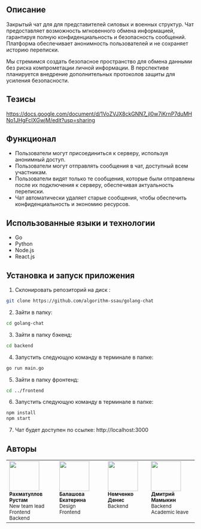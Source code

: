 ## Описание

Закрытый чат для  для представителей силовых и военных структур. 
Чат предоставляет возможность мгновенного обмена информацией, гарантируя полную конфиденциальность и безопасность сообщений. Платформа обеспечивает анонимность пользователей и не сохраняет историю переписки.

Мы стремимся создать безопасное пространство для обмена данными без риска компрометации личной информации. В перспективе планируется внедрение дополнительных протоколов защиты для усиления безопасности.

## Тезисы
https://docs.google.com/document/d/1VoZVJX8ckGNN7_jl0w7iKrnP7duMHNo1JHgFcIXGwjM/edit?usp=sharing

## Функционал

- Пользователи могут присоединиться к серверу, используя анонимный доступ.
- Пользователи могут отправлять сообщения в чат, доступный всем участникам.
- Пользователи видят только те сообщения, которые были отправлены после их подключения к серверу, обеспечивая актуальность переписки.
- Чат автоматически удаляет старые сообщения, чтобы обеспечить конфиденциальность и экономию ресурсов.

## Использованные языки и технологии
- Go 
- Python
- Node.js
- React.js

## Установка и запуск приложения
1. Склонировать  репозиторий на диск :
```bash
git clone https://github.com/algorithm-ssau/golang-chat
```
2. Зайти в папку:
```bash
cd golang-chat
```
3. Зайти в папку бэкенд:
```bash
cd backend
```
4. Запустить следующую команду в терминале в папке:
```bash
go run main.go
```
5. Зайти в папку фронтенд:
```bash
cd ../frontend
```
6. Запустить следующую команду в терминале в папке:
```bash
npm install
npm start
```
7. Чат будет доступен по ссылке: http://localhost:3000 

## Авторы

<table>
	<tr>
		<td align="left" valign="top">
			<a href="https://github.com/rustut02">
				<img src="https://avatars.githubusercontent.com/rustut02" width="80" height="80" alt=""/>
				<br />
				<sub><b>Рахматуллов Рустам</b></sub>
			</a>
			<br />
			<sub>New team lead</br>Frontend</br>Backend</sub>
		</td>
		<td align="left" valign="top">
			<a href="https://github.com/RinaLeem">
				<img src="https://avatars.githubusercontent.com/RinaLeem" width="80" height="80" alt=""/>
				<br />
				<sub><b>Балашова Екатерина</b></sub>
			</a>
			<br />
			<sub>Design</br>Frontend</sub>
		</td>
		<td align="left" valign="top">
			<a href="https://github.com/PurreCoder">
				<img src="https://avatars.githubusercontent.com/PurreCoder" width="80" height="80" alt=""/>
				<br />
				<sub><b>Немченко Денис</b></sub>
			</a>
			<br />
			<sub>Backend</br></sub>
		</td>		
		<td align="left" valign="top">
			<a href="https://github.com/hex0xdeadbeef">
				<img src="https://avatars.githubusercontent.com/hex0xdeadbeef" width="80" height="80" alt=""/>
				<br />
				<sub><b>Дмитрий Мамыкин</b></sub>
			</a>
			<br/>
			<sub>Backend</br>Academic leave</sub>
		</td>
	</tr>
</table>
